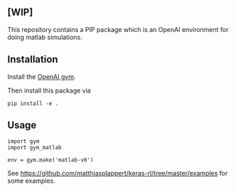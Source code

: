 ## [WIP]

This repository contains a PIP package which is an OpenAI environment for doing matlab simulations.


## Installation

Install the [OpenAI gym](https://gym.openai.com/docs/).

Then install this package via

```
pip install -e .
```

## Usage

```
import gym
import gym_matlab

env = gym.make('matlab-v0')
```

See https://github.com/matthiasplappert/keras-rl/tree/master/examples for some
examples.